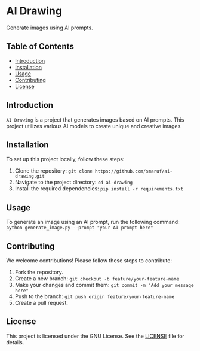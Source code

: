 # AI Drawing

Generate images using AI prompts.

## Table of Contents
- [Introduction](#introduction)
- [Installation](#installation)
- [Usage](#usage)
- [Contributing](#contributing)
- [License](#license)

## Introduction
`AI Drawing` is a project that generates images based on AI prompts. This project utilizes various AI models to create unique and creative images.

## Installation
To set up this project locally, follow these steps:

1. Clone the repository: `git clone https://github.com/smaruf/ai-drawing.git`
2. Navigate to the project directory: `cd ai-drawing`
3. Install the required dependencies: `pip install -r requirements.txt`

## Usage
To generate an image using an AI prompt, run the following command:
`python generate_image.py --prompt "your AI prompt here"`

## Contributing
We welcome contributions! Please follow these steps to contribute:

1. Fork the repository.
2. Create a new branch: `git checkout -b feature/your-feature-name`
3. Make your changes and commit them: `git commit -m "Add your message here"`
4. Push to the branch: `git push origin feature/your-feature-name`
5. Create a pull request.

## License
This project is licensed under the GNU License. See the [LICENSE](LICENSE) file for details.
